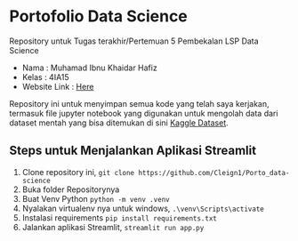 # Portofolio Data Science

Repository untuk Tugas terakhir/Pertemuan 5 Pembekalan LSP Data Science
- Nama : Muhamad Ibnu Khaidar Hafiz
- Kelas : 4IA15
- Website Link : [Here](https://portodata-science-ibnu.streamlit.app/)

Repository ini untuk menyimpan semua kode yang telah saya kerjakan, termasuk file jupyter notebook yang digunakan untuk mengolah data dari dataset mentah yang bisa ditemukan di sini
[Kaggle Dataset](https://www.kaggle.com/datasets/pramudyadika/yogyakarta-housing-price-ndonesia).

## Steps untuk Menjalankan Aplikasi Streamlit
1. Clone repository ini, `git clone https://github.com/Cleign1/Porto_data-science`
2. Buka folder Repositorynya
3. Buat Venv Python `python -m venv .venv`
4. Nyalakan virtualenv nya untuk windows, `.\venv\Scripts\activate`
5. Instalasi requirements `pip install requirements.txt`
6. Jalankan aplikasi Streamlit, `streamlit run app.py`